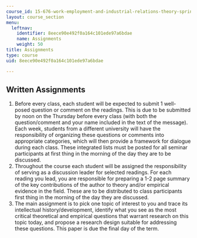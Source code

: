 ```yaml
---
course_id: 15-676-work-employment-and-industrial-relations-theory-spring-2008
layout: course_section
menu:
  leftnav:
    identifier: 8eece90e492f0a164c101ede97a6bdae
    name: Assignments
    weight: 50
title: Assignments
type: course
uid: 8eece90e492f0a164c101ede97a6bdae

---
```


Written Assignments
-------------------

1.  Before every class, each student will be expected to submit 1 well-posed question or comment on the readings. This is due to be submitted by noon on the Thursday before every class (with both the question/comment and your name included in the text of the message). Each week, students from a different university will have the responsibility of organizing these questions or comments into appropriate categories, which will then provide a framework for dialogue during each class. These integrated lists must be posted for all seminar participants at first thing in the morning of the day they are to be discussed.
2.  Throughout the course each student will be assigned the responsibility of serving as a discussion leader for selected readings. For each reading you lead, you are responsible for preparing a 1-2 page summary of the key contributions of the author to theory and/or empirical evidence in the field. These are to be distributed to class participants first thing in the morning of the day they are discussed.
3.  The main assignment is to pick one topic of interest to you and trace its intellectual history/development, identify what you see as the most critical theoretical and empirical questions that warrant research on this topic today, and propose a research design suitable for addressing these questions. This paper is due the final day of the term.